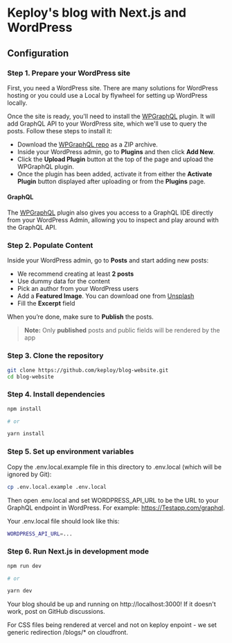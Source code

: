 # Keploy's blog with Next.js and WordPress

## Configuration

### Step 1. Prepare your WordPress site

First, you need a WordPress site. There are many solutions for WordPress hosting or you could use a Local by flywheel for setting up WordPress locally.

Once the site is ready, you'll need to install the [WPGraphQL](https://www.wpgraphql.com/) plugin. It will add GraphQL API to your WordPress site, which we'll use to query the posts. Follow these steps to install it:

- Download the [WPGraphQL repo](https://github.com/wp-graphql/wp-graphql) as a ZIP archive.
- Inside your WordPress admin, go to **Plugins** and then click **Add New**.
- Click the **Upload Plugin** button at the top of the page and upload the WPGraphQL plugin.
- Once the plugin has been added, activate it from either the **Activate Plugin** button displayed after uploading or from the **Plugins** page.

#### GraphQL

The [WPGraphQL](https://www.wpgraphql.com/) plugin also gives you access to a GraphQL IDE directly from your WordPress Admin, allowing you to inspect and play around with the GraphQL API.

### Step 2. Populate Content

Inside your WordPress admin, go to **Posts** and start adding new posts:

- We recommend creating at least **2 posts**
- Use dummy data for the content
- Pick an author from your WordPress users
- Add a **Featured Image**. You can download one from [Unsplash](https://unsplash.com/)
- Fill the **Excerpt** field

When you’re done, make sure to **Publish** the posts.

> **Note:** Only **published** posts and public fields will be rendered by the app

### Step 3. Clone the repository

```bash
git clone https://github.com/keploy/blog-website.git
cd blog-website
```

### Step 4. Install dependencies

```bash
npm install

# or

yarn install
```

### Step 5. Set up environment variables
Copy the .env.local.example file in this directory to .env.local (which will be ignored by Git):

```bash
cp .env.local.example .env.local
```

Then open .env.local and set WORDPRESS_API_URL to be the URL to your GraphQL endpoint in WordPress. For example: https://Testapp.com/graphql.

Your .env.local file should look like this:

```bash
WORDPRESS_API_URL=...
```

### Step 6. Run Next.js in development mode
```bash
npm run dev

# or

yarn dev
```
Your blog should be up and running on http://localhost:3000! If it doesn't work, post on GitHub discussions.

For CSS files being rendered at vercel and not on keploy enpoint - we set generic redirection /blogs/* on cloudfront. 
